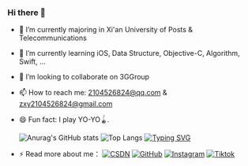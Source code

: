 ### Hi there 👋

<!--
**Jaxon7Cheung/Jaxon7Cheung** is a ✨ _special_ ✨ repository because its `README.md` (this file) appears on your GitHub profile.

- 🔭 I’m currently majoring in Xi'an University of Posts & Telecommunications ...
- 🌱 I’m currently learning iOS, Data Structure, Objective-C, Algorithm, Swift...
- 👯 I’m looking to collaborate on ...
- 🤔 I’m looking for help with ...
- 💬 Ask me about ...
- 📫 How to reach me: 2104526824@qq.com & zxy15009136494@gmail.com
- 😄 Pronouns: ...
- ⚡ Fun fact: I play YO-YO.
Here are some ideas to get you started:

-->

- 🔭 I’m currently majoring in Xi'an University of Posts & Telecommunications
- 🌱 I’m currently learning iOS, Data Structure, Objective-C, Algorithm, Swift, ...
- 👯 I’m looking to collaborate on 3GGroup
- 📫 How to reach me: 2104526824@qq.com & zxy2104526824@gmail.com
- 😄 Fun fact: I play YO-YO🪀.

  ![Anurag's GitHub stats](https://github-readme-stats.vercel.app/api?username=Jaxon7Cheung&count_private=true&show_icons=true&theme=dracula)
  ![Top Langs](https://github-readme-stats.vercel.app/api/top-langs/?username=Jaxon7Cheung&hide=css,html,swig,javascript&&layout=compact&theme=dracula)
  [![Typing SVG](https://readme-typing-svg.demolab.com?font=Fira+Code&weight=800&pause=1000&random=false&width=435&lines=Hahahahah)](https://git.io/typing-svg)

- ⚡️ Read more about me：
    [![CSDN](https://img.shields.io/badge/CSDN-orange?logo=csdn)](https://blog.csdn.net/XY_Mckevince?type=blog)
    [![GitHub](https://img.shields.io/badge/GitHub-grey?logo=github)](https://github.com/Jaxon7Cheung)
    [![Instagram](https://img.shields.io/badge/Instagram-white?logo=instagram)](https://www.instagram.com/zxvy030419/)
    [![Tiktok](https://img.shields.io/badge/Tiktok-black?logo=tiktok)](https://www.tiktok.com/@zxvy030419?lang=en)


